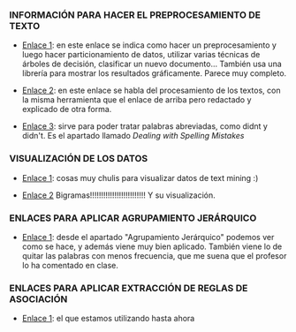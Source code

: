 ### INFORMACIÓN PARA HACER EL PREPROCESAMIENTO DE TEXTO

* [Enlace 1](http://eio.usc.es/pub/mte/descargas/ProyectosFinMaster/Proyecto_1475.pdf): en este enlace se indica como hacer un 
preprocesamiento y luego hacer particionamiento de datos, utilizar varias técnicas de árboles de decisión, clasificar un nuevo documento...
También usa una librería para mostrar los resultados gráficamente. Parece muy completo. 

* [Enlace 2](https://analytics4all.org/2016/12/22/r-text-mining-pre-processing/): en este enlace se habla del procesamiento de los textos,
con la misma herramienta que el enlace de arriba pero redactado y explicado de otra forma.

* [Enlace 3](https://blogs.ubc.ca/coetoolbox/2015/04/27/the-text-mining-tm-package-in-r/): sirve para poder tratar palabras abreviadas, como didnt y didn't. Es el apartado llamado *Dealing with Spelling Mistakes*


### VISUALIZACIÓN DE LOS DATOS

* [Enlace 1](https://www.bnosac.be/index.php/blog/56-an-overview-of-text-mining-visualisations-possibilities-with-r-on-the-ceta-trade-agreement): cosas muy chulis para visualizar datos de text mining :)

* [Enlace 2](https://uc-r.github.io/word_relationships) Bigramas!!!!!!!!!!!!!!!!!!!!!!!!! Y su visualización. 







### ENLACES PARA APLICAR AGRUPAMIENTO JERÁRQUICO

* [Enlace 1](https://rpubs.com/jboscomendoza/mineria-de-textos-con-r): desde el apartado "Agrupamiento Jerárquico" podemos ver como se hace,
y además viene muy bien aplicado. También viene lo de quitar las palabras con menos frecuencia, que me suena que el profesor lo ha comentado en clase. 


### ENLACES PARA APLICAR EXTRACCIÓN DE REGLAS DE ASOCIACIÓN
* [Enlace 1](http://r-statistics.co/Association-Mining-With-R.html): el que estamos utilizando hasta ahora 


